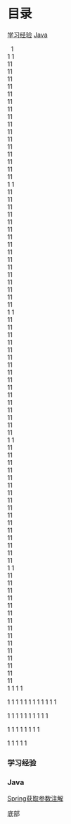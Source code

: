 # 目录

[学习经验](#learn) 
[Java](#java)

 
1  
1
1  
11  
11  
11  
11  
11  
11  
11  
11  
11  
11  
11  
11  
11  
11  
11  
11  
1
1  
11  
11  
11  
11  
11  
11  
11  
11  
11  
11  
11  
11  
11  
11  
11  
11  
1
1  
11  
11  
11  
11  
11  
11  
11  
11  
11  
11  
11  
11  
11  
11  
11  
11  
1
1  
11  
11  
11  
11  
11  
11  
11  
11  
11  
11  
11  
11  
11  
11  
11  
11  
1
1  
11  
11  
11  
11  
11  
11  
11  
11  
11  
11  
11  
11  
11  
11  
11  
1
1
1
1

1
1
1
1
1
1
1
1
1
1
1
1

1
1
1
1
1
1
1
1
1
1

1
1
1
1
1
1
1
1

1
1
1
1
1






### <span id="learn">学习经验</span>  

### <span id="java">Java</span>  
[Spring获取参数注解](2018/spring-get-data.md)  


<span id="bottom">底部</span>

